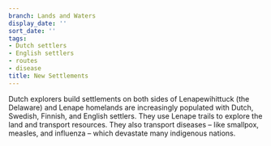 ```yaml
---
branch: Lands and Waters
display_date: ''
sort_date: ''
tags:
- Dutch settlers
- English settlers
- routes
- disease
title: New Settlements
---
```


Dutch explorers build settlements on both sides of Lenapewihittuck (the Delaware) and Lenape homelands are increasingly populated with Dutch, Swedish, Finnish, and English settlers. They use Lenape trails to explore the land and transport resources. They also transport diseases – like smallpox, measles, and influenza – which devastate many indigenous nations.